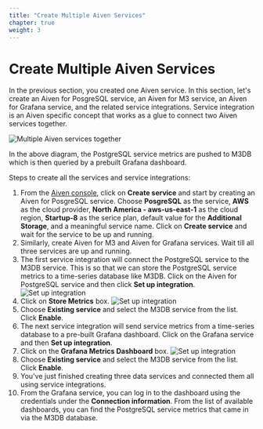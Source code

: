 ```yaml
---
title: "Create Multiple Aiven Services"
chapter: true
weight: 3
---
```


# Create Multiple Aiven Services 

In the previous section, you created one Aiven service. In this section, let's create an Aiven for PosgreSQL service, an Aiven for M3 service, an Aiven for Grafana service, and the related service integrations. Service integration is an Aiven specific concept that works as a glue to connect two Aiven services together. 

![Multiple Aiven services together](/images/multiple-aiven-services.png)

In the above diagram, the PostgreSQL service metrics are pushed to M3DB which is then queried by a prebuilt Grafana dashboard. 

Steps to create all the services and service integrations:

1. From the [Aiven console](https://console.aiven.io/), click on **Create service** and start by creating an Aiven for PosgreSQL service. Choose **PosgreSQL** as the service, **AWS** as the cloud provider, **North America - aws-us-east-1** as the cloud region, **Startup-8** as the serice plan, default value for the **Additional Storage**, and a meaningful service name. Click on **Create service** and wait for the service to be up and running. 
2. Similarly, create Aiven for M3 and Aiven for Grafana services. Wait till all three services are up and running.
3. The first service integration will connect the PostgreSQL service to the M3DB service. This is so that we can store the PostgreSQL service metrics to a time-series database like M3DB. Click on the Aiven for PostgreSQL service and then click **Set up integration**.
![Set up integration](/images/set-up-integration.png)
4. Click on **Store Metrics** box. 
![Set up integration](/images/service-integration-pg-to-m3db.png) 
5. Choose **Existing service** and select the M3DB service from the list. Click **Enable**.
5. The next service integration will send service metrics from a time-series database to a pre-built Grafana dashboard. Click on the Grafana service and then **Set up integration**.
6. Click on the **Grafana Metrics Dashboard** box.
![Set up integration](/images/service-integration-m3db-to-grafana.png)
7. Choose **Existing service** and select the M3DB service from the list. Click **Enable**.
8. You've just finished creating three data services and connected them all using service integrations.
9. From the Grafana service, you can log in to the dashboard using the credentials under the **Connection information**. From the list of available dashboards, you can find the PostgreSQL service metrics that came in via the M3DB database.